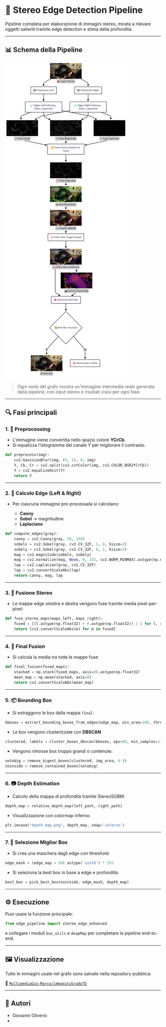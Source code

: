 # 👀 Stereo Edge Detection Pipeline

Pipeline completa per elaborazione di immagini stereo, mirata a rilevare oggetti salienti tramite edge detection e stima della profondità.

---

## 📊 Schema della Pipeline

![Schema Pipeline](https://raw.githubusercontent.com/MultimediaGio-Marco/immaginiGradoTD/main/pipeline.png)

> Ogni nodo del grafo mostra un'immagine intermedia reale generata dalla pipeline, con input stereo e risultati visivi per ogni fase.

---

## 🔍 Fasi principali

### 1. 🧪 Preprocessing

* L'immagine viene convertita nello spazio colore **YCrCb**.
* Si equalizza l'istogramma del canale Y per migliorare il contrasto.

```python
def preprocess(img):
    cv2.GaussianBlur(img, (5, 5), 0, img)
    Y, Cb, Cr = cv2.split(cv2.cvtColor(img, cv2.COLOR_BGR2YCrCb))
    Y = cv2.equalizeHist(Y)
    return Y
```

---

### 2. 🧠 Calcolo Edge (Left & Right)

* Per ciascuna immagine pre-processata si calcolano:

  * **Canny**
  * **Sobel** → magnitudine
  * **Laplaciano**

```python
def compute_edges(gray):
    canny = cv2.Canny(gray, 50, 150)
    sobelx = cv2.Sobel(gray, cv2.CV_32F, 1, 0, ksize=3)
    sobely = cv2.Sobel(gray, cv2.CV_32F, 0, 1, ksize=3)
    mag = cv2.magnitude(sobelx, sobely)
    mag = cv2.normalize(mag, None, 0, 255, cv2.NORM_MINMAX).astype(np.uint8)
    lap = cv2.Laplacian(gray, cv2.CV_32F)
    lap = cv2.convertScaleAbs(lap)
    return canny, mag, lap
```

---

### 3. 🔗 Fusione Stereo

* Le mappe edge sinistra e destra vengono fuse tramite media pixel-per-pixel:

```python
def fuse_stereo_maps(maps_left, maps_right):
    fused = [(l.astype(np.float32) + r.astype(np.float32)) / 2 for l, r in zip(maps_left, maps_right)]
    return [cv2.convertScaleAbs(m) for m in fused]
```

---

### 4. 🔀 Final Fusion

* Si calcola la media tra tutte le mappe fuse:

```python
def final_fusion(fused_maps):
    stacked = np.stack(fused_maps, axis=0).astype(np.float32)
    mean_map = np.mean(stacked, axis=0)
    return cv2.convertScaleAbs(mean_map)
```

---

### 5. 📦 Bounding Box

* Si estraggono le box dalla mappa `final`:

```python
bboxes = extract_bounding_boxes_from_edges(edge_map, min_area=100, threshold=50)
```

* Le box vengono clusterizzate con **DBSCAN**

```python
clustered, labels = cluster_boxes_dbscan(bboxes, eps=60, min_samples=1)
```

* Vengono rimosse box troppo grandi o contenute:

```python
notobig = remove_bigest_boxes(clustered, img_area, 0.9)
noinside = remove_contained_boxes(notobig)
```

---

### 6. 📷 Depth Estimation

* Calcolo della mappa di profondità tramite StereoSGBM:

```python
depth_map = relative_depth_map(left_path, right_path)
```

* Visualizzazione con colormap inferno:

```python
plt.imsave("depth_map.png", depth_map, cmap='inferno')
```

---

### 7. 🎯 Selezione Miglior Box

* Si crea una maschera dagli edge con threshold:

```python
edge_mask = (edge_map > 50).astype('uint8') * 255
```

* Si seleziona la best box in base a edge e profondità:

```python
best_box = pick_best_box(noinside, edge_mask, depth_map)
```

---

## ⚙️ Esecuzione

Puoi usare la funzione principale:

```python
from edge_pipeline import stereo_edge_enhanced
```

e collegare i moduli `box_utils` e `deapMap` per completare la pipeline end-to-end.

---

## 🖼️ Visualizzazione

Tutte le immagini usate nel grafo sono salvate nella repository pubblica:

🔗 [`MultimediaGio-Marco/immaginiGradoTD`](https://github.com/MultimediaGio-Marco/immaginiGradoTD)

---

## 👥 Autori

* Giovanni Oliverio
* 
